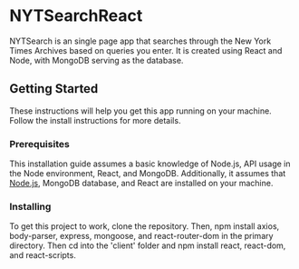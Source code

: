 # NYTSearchReact

NYTSearch is an single page app that searches through the New York Times Archives based on queries you enter. It is created using React and Node, with MongoDB serving as the database. 

## Getting Started

These instructions will help you get this app running on your machine. Follow the install instructions for more details. 

### Prerequisites

This installation guide assumes a basic knowledge of Node.js, API usage in the Node environment, React, and MongoDB. Additionally, it assumes that [Node.js](https://nodejs.org/en/), MongoDB database, and React are installed on your machine. 

### Installing

To get this project to work, clone the repository. Then, npm install axios, body-parser, express, mongoose, and react-router-dom in the primary directory. Then cd into the 'client' folder and npm install react, react-dom, and react-scripts. 
